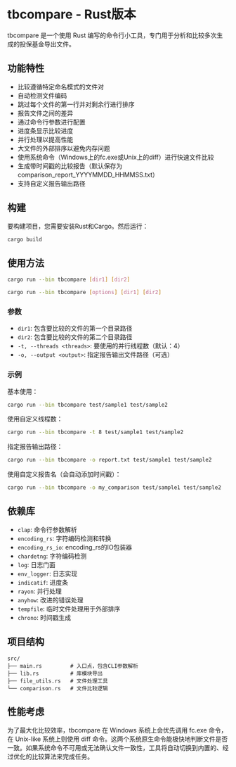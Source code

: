 # tbcompare - Rust版本

tbcompare 是一个使用 Rust 编写的命令行小工具，专门用于分析和比较多次生成的投保基金导出文件。

## 功能特性

- 比较遵循特定命名模式的文件对
- 自动检测文件编码
- 跳过每个文件的第一行并对剩余行进行排序
- 报告文件之间的差异
- 通过命令行参数进行配置
- 进度条显示比较进度
- 并行处理以提高性能
- 大文件的外部排序以避免内存问题
- 使用系统命令（Windows上的fc.exe或Unix上的diff）进行快速文件比较
- 生成带时间戳的比较报告（默认保存为comparison_report_YYYYMMDD_HHMMSS.txt）
- 支持自定义报告输出路径

## 构建

要构建项目，您需要安装Rust和Cargo。然后运行：

```bash
cargo build
```

## 使用方法

```bash
cargo run --bin tbcompare [dir1] [dir2]
```

```bash
cargo run --bin tbcompare [options] [dir1] [dir2]
```

### 参数

- `dir1`: 包含要比较的文件的第一个目录路径
- `dir2`: 包含要比较的文件的第二个目录路径
- `-t, --threads <threads>`: 要使用的并行线程数（默认：4）
- `-o, --output <output>`: 指定报告输出文件路径（可选）

### 示例

基本使用：
```bash
cargo run --bin tbcompare test/sample1 test/sample2
```

使用自定义线程数：
```bash
cargo run --bin tbcompare -t 8 test/sample1 test/sample2
```

指定报告输出路径：
```bash
cargo run --bin tbcompare -o report.txt test/sample1 test/sample2
```

使用自定义报告名（会自动添加时间戳）：
```bash
cargo run --bin tbcompare -o my_comparison test/sample1 test/sample2
```

## 依赖库

- `clap`: 命令行参数解析
- `encoding_rs`: 字符编码检测和转换
- `encoding_rs_io`: encoding_rs的IO包装器
- `chardetng`: 字符编码检测
- `log`: 日志门面
- `env_logger`: 日志实现
- `indicatif`: 进度条
- `rayon`: 并行处理
- `anyhow`: 改进的错误处理
- `tempfile`: 临时文件处理用于外部排序
- `chrono`: 时间戳生成

## 项目结构

```
src/
├── main.rs         # 入口点，包含CLI参数解析
├── lib.rs          # 库模块导出
├── file_utils.rs   # 文件处理工具
└── comparison.rs   # 文件比较逻辑
```

## 性能考虑

为了最大化比较效率，tbcompare 在 Windows 系统上会优先调用 fc.exe 命令，在 Unix-like 系统上则使用 diff 命令。这两个系统原生命令能极快地判断文件是否一致。如果系统命令不可用或无法确认文件一致性，工具将自动切换到内置的、经过优化的比较算法来完成任务。